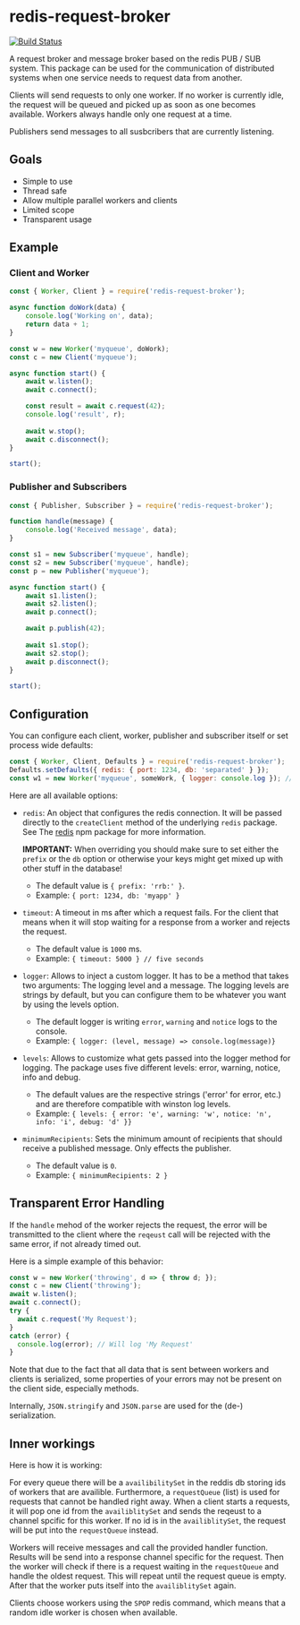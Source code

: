 # redis-request-broker

[![Build Status](https://travis-ci.org/leifb/redis-request-broker.svg?branch=master)](https://travis-ci.org/leifb/redis-request-broker)

A request broker and message broker based on the redis PUB / SUB system. This package can be used for the communication of distributed
systems when one service needs to request data from another.

Clients will send requests to only one worker. If no worker is currently idle, the request will be queued and picked up
as soon as one becomes available. Workers always handle only one request at a time.

Publishers send messages to all susbcribers that are currently listening.

## Goals

 - Simple to use
 - Thread safe 
 - Allow multiple parallel workers and clients
 - Limited scope
 - Transparent usage
 
## Example

### Client and Worker

```js
const { Worker, Client } = require('redis-request-broker');

async function doWork(data) {
    console.log('Working on', data);
    return data + 1;
}

const w = new Worker('myqueue', doWork);
const c = new Client('myqueue');

async function start() {
    await w.listen();
    await c.connect();

    const result = await c.request(42);
    console.log('result', r);
    
    await w.stop();
    await c.disconnect();
}

start();
```

### Publisher and Subscribers

```js
const { Publisher, Subscriber } = require('redis-request-broker');

function handle(message) {
    console.log('Received message', data);
}

const s1 = new Subscriber('myqueue', handle);
const s2 = new Subscriber('myqueue', handle);
const p = new Publisher('myqueue');

async function start() {
    await s1.listen();
    await s2.listen();
    await p.connect();

    await p.publish(42);
    
    await s1.stop();
    await s2.stop();
    await p.disconnect();
}

start();
```

## Configuration

You can configure each client, worker, publisher and subscriber itself or set process wide defaults:

```js
const { Worker, Client, Defaults } = require('redis-request-broker');
Defaults.setDefaults({ redis: { port: 1234, db: 'separated' } });
const w1 = new Worker('myqueue', someWork, { logger: console.log }); // Options will be merged
```

Here are all available options:

 - `redis`: An object that configures the redis connection. It will be passed
   directly to the `createClient` method of the underlying `redis` package. See
   The [redis](https://www.npmjs.com/package/redis#options-object-properties) npm
   package for more information.
   
   **IMPORTANT:** When overriding you should make sure to set either the `prefix`
   or the `db` option or otherwise your keys might get mixed up with other stuff
   in the database!
    
     - The default value is `{ prefix: 'rrb:' }`.
     - Example: `{ port: 1234, db: 'myapp' }`
     
 - `timeout`: A timeout in ms after which a request fails. For the client that means
    when it will stop waiting for a response from a worker and rejects the request.
    
     - The default value is `1000` ms.
     - Example: `{ timeout: 5000 } // five seconds`
  
 - `logger`: Allows to inject a custom logger. It has to be a method that takes two
    arguments: The logging level and a message. The logging levels are strings by
    default, but you can configure them to be whatever you want by using the levels
    option.
  
     - The default logger is writing `error`, `warning` and `notice` logs to the console.
     - Example: `{ logger: (level, message) => console.log(message)}`
  
 - `levels`: Allows to customize what gets passed into the logger method for logging.
   The package uses five different levels: error, warning, notice, info and debug.
    
    - The default values are the respective strings ('error' for error, etc.) and
      are therefore compatible with winston log levels.
    - Example: `{ levels: { error: 'e', warning: 'w', notice: 'n', info: 'i', debug: 'd' }}`

 - `minimumRecipients`: Sets the minimum amount of recipients that should receive 
    a published message. Only effects the publisher.
  
    - The default value is `0`.
    - Example: `{ minimumRecipients: 2 }`
  

## Transparent Error Handling

If the `handle` mehod of the worker rejects the request, the error will be transmitted to the
client where the `reqeust` call will be rejected with the same error, if not already timed out.

Here is a simple example of this behavior:

```js
const w = new Worker('throwing', d => { throw d; });
const c = new Client('throwing');
await w.listen();
await c.connect();
try {
  await c.request('My Request');
}
catch (error) {
  console.log(error); // Will log 'My Request'
}
```

Note that due to the fact that all data that is sent between workers and clients is serialized,
some properties of your errors may not be present on the client side, especially methods.

Internally, `JSON.stringify` and `JSON.parse` are used for the (de-) serialization.

## Inner workings

Here is how it is working:

For every queue there will be a `availibilitySet` in the reddis db storing ids of workers that are availible.  Furthermore, a `requestQueue` (list) is used for requests that cannot be handled right away. When a client starts a requests, it will pop one id from the `availiblitySet` and sends the reqeust to a channel spcific for this worker. If no id is in the `availiblitySet`, the request will be put into the `requestQueue` instead.
 
Workers will receive messages and call the provided handler function. Results will be send into a response channel specific for the request. Then the worker will check if there is a request waiting in the `requestQueue` and handle the oldest request. This will repeat until the request queue is empty. After that the worker puts itself into the `availiblitySet` again.

Clients choose workers using the `SPOP` redis command, which means that a random idle worker is chosen when available.
